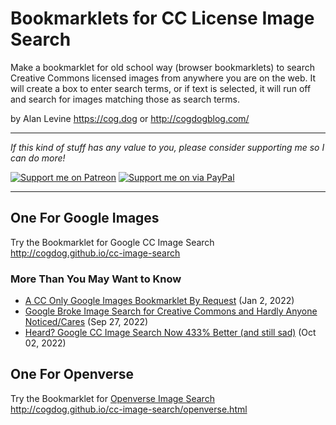 # Bookmarklets for CC License Image Search

Make a bookmarklet for old school  way (browser bookmarklets) to search Creative Commons licensed images from anywhere you are on the web. It will create a box to enter search terms, or if text is selected, it will run off and search for images matching those as search terms.

by Alan Levine https://cog.dog or http://cogdogblog.com/

-----
*If this kind of stuff has any value to you, please consider supporting me so I can do more!*

[![Support me on Patreon](http://cogdog.github.io/images/badge-patreon.png)](https://patreon.com/cogdog) [![Support me on via PayPal](http://cogdog.github.io/images/badge-paypal.png)](https://paypal.me/cogdog)

----- 


## One For Google Images

Try the Bookmarklet for Google CC Image Search
http://cogdog.github.io/cc-image-search

### More Than You May Want to Know
* [A CC Only Google Images Bookmarklet By Request](https://cogdogblog.com/2022/01/cc-google-images-bookmarklet/) (Jan 2, 2022)
* [Google Broke Image Search for Creative Commons and Hardly Anyone Noticed/Cares](https://cogdogblog.com/2022/09/google-broke-cc-image-search/) (Sep 27, 2022)
* [Heard? Google CC Image Search Now 433% Better (and still sad)](https://cogdogblog.com/2022/10/google-cc-image-search-better-sad/) (Oct 02, 2022)


## One For Openverse

Try the Bookmarklet for [Openverse Image Search](https://wordpress.org/openverse/)
http://cogdog.github.io/cc-image-search/openverse.html



